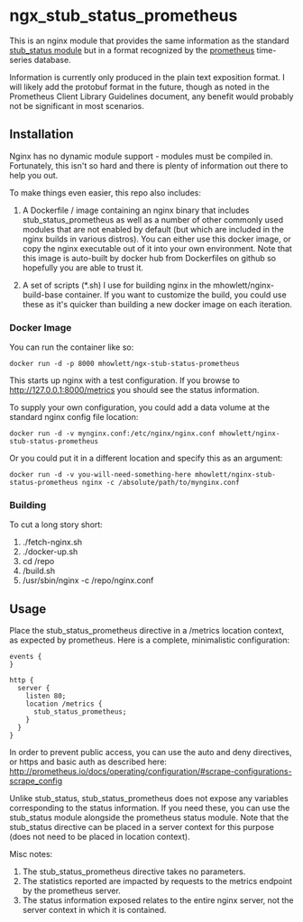 # ngx_stub_status_prometheus

This is an nginx module that provides the same information as the standard <a href="http://nginx.org/en/docs/http/ngx_http_stub_status_module.html">stub_status module</a> but in a format recognized by the <a href="http://prometheus.io">prometheus</a> time-series database.

Information is currently only produced in the plain text exposition format. I will likely add the protobuf format in the future, though as noted in the Prometheus Client Library Guidelines document, any benefit would probably not be significant in most scenarios.

## Installation

Nginx has no dynamic module support - modules must be compiled in. Fortunately, this isn't so hard and there is plenty of information out there to help you out.

To make things even easier, this repo also includes:

1. A Dockerfile / image containing an nginx binary that includes stub_status_prometheus as well as a number of other commonly used modules that are not enabled by default (but which are included in the nginx builds in various distros). You can either use this docker image, or copy the nginx executable out of it into your own environment. Note that this image is auto-built by docker hub from Dockerfiles on github so hopefully you are able to trust it.

2. A set of scripts (*.sh) I use for building nginx in the mhowlett/nginx-build-base container. If you want to customize the build, you could use these as it's quicker than building a new docker image on each iteration.

### Docker Image

You can run the container like so:

    docker run -d -p 8000 mhowlett/ngx-stub-status-prometheus

This starts up nginx with a test configuration. If you browse to http://127.0.0.1:8000/metrics you should see the status information.

To supply your own configuration, you could add a data volume at the standard nginx config file location:

    docker run -d -v mynginx.conf:/etc/nginx/nginx.conf mhowlett/nginx-stub-status-prometheus

Or you could put it in a different location and specify this as an argument:

    docker run -d -v you-will-need-something-here mhowlett/nginx-stub-status-prometheus nginx -c /absolute/path/to/mynginx.conf

### Building

To cut a long story short:

1. ./fetch-nginx.sh
2. ./docker-up.sh
3. cd /repo
4. /build.sh
5. /usr/sbin/nginx -c /repo/nginx.conf


## Usage

Place the stub_status_prometheus directive in a /metrics location context, as expected by prometheus.
Here is a complete, minimalistic configuration:

    events {
    }

    http {
      server {
        listen 80;
        location /metrics {
          stub_status_prometheus;
        }
      }
    }


In order to prevent public access, you can use the auto and deny directives, or https and basic auth as described here: http://prometheus.io/docs/operating/configuration/#scrape-configurations-scrape_config

Unlike stub_status, stub_status_prometheus does not expose any variables corresponding to the status information.
If you need these, you can use the stub_status module alongside the prometheus status module.
Note that the stub_status directive can be placed in a server context for this purpose (does not need to be placed in location context).

Misc notes:

1. The stub_status_prometheus directive takes no parameters.
2. The statistics reported are impacted by requests to the metrics endpoint by the prometheus server.
3. The status information exposed relates to the entire nginx server, not the server context in which it is contained.
